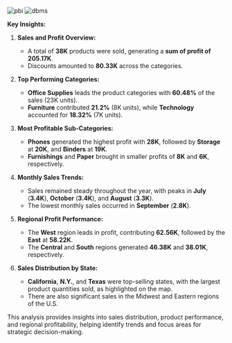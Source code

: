 ![pbi](https://github.com/user-attachments/assets/19d001e8-8998-42b8-bbe2-9527df16a757)
![dbms](https://github.com/user-attachments/assets/40d6973f-7244-4356-abed-7339a4f19207)


**Key Insights:**

1. **Sales and Profit Overview:**
   - A total of **38K** products were sold, generating a **sum of profit of 205.17K**.
   - Discounts amounted to **80.33K** across the categories.

2. **Top Performing Categories:**
   -  **Office Supplies** leads the product categories with **60.48%** of the sales (23K units).
   -  **Furniture** contributed **21.2%** (8K units), while **Technology** accounted for **18.32%** (7K units).

3. **Most Profitable Sub-Categories:**
   - **Phones** generated the highest profit with **28K**, followed by **Storage** at **20K**, and **Binders** at **19K**.
   - **Furnishings** and **Paper** brought in smaller profits of **8K** and **6K**, respectively.

4. **Monthly Sales Trends:**
   - Sales remained steady throughout the year, with peaks in **July** (**3.4K**), **October** (**3.4K**), and **August** (**3.3K**).
   - The lowest monthly sales occurred in **September** (**2.8K**).

5. **Regional Profit Performance:**
   - The **West** region leads in profit, contributing **62.56K**, followed by the **East** at **58.22K**.
   - The **Central** and **South** regions generated **46.38K** and **38.01K**, respectively.

6. **Sales Distribution by State:**
   - **California**, **N.Y.**, and **Texas** were top-selling states, with the largest product quantities sold, as highlighted on the map.
   - There are also significant sales in the Midwest and Eastern regions of the U.S.
   
This analysis provides insights into sales distribution, product performance, and regional profitability, helping identify trends and focus areas for strategic decision-making.
